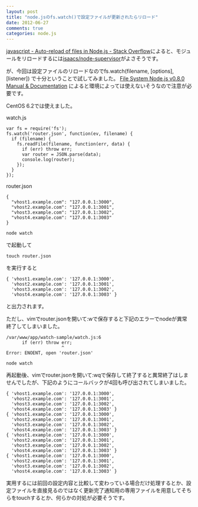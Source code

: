 ```yaml
---
layout: post
title: "node.jsのfs.watch()で設定ファイルが更新されたらリロード"
date: 2012-06-27
comments: true
categories: node.js
---
```

[javascript - Auto-reload of files in Node.js - Stack Overflow](http://stackoverflow.com/questions/1972242/auto-reload-of-files-in-node-js)によると、モジュールをリロードするには[isaacs/node-supervisor](https://github.com/isaacs/node-supervisor)がよさそうです。

が、今回は設定ファイルのリロードなのでfs.watch(filename, [options], [listener]) で十分ということで試してみました。
[File System Node.js v0.8.0 Manual & Documentation](http://nodejs.org/api/fs.html#fs_fs_watch_filename_options_listener)
によると環境によっては使えないそうなので注意が必要です。

CentOS 6.2では使えました。

watch.js
```
var fs = require('fs');
fs.watch('router.json', function(ev, filename) {
  if (filename) {
    fs.readFile(filename, function(err, data) {
      if (err) throw err;
      var router = JSON.parse(data);
      console.log(router);
    });
  }
});
```

router.json
```
{
  "vhost1.example.com": "127.0.0.1:3000",
  "vhost2.example.com": "127.0.0.1:3001",
  "vhost3.example.com": "127.0.0.1:3002",
  "vhost4.example.com": "127.0.0.1:3003"
}
```

```
node watch
```
で起動して
```
touch router.json
```
を実行すると
```
{ 'vhost1.example.com': '127.0.0.1:3000',
  'vhost2.example.com': '127.0.0.1:3001',
  'vhost3.example.com': '127.0.0.1:3002',
  'vhost4.example.com': '127.0.0.1:3003' }
```
と出力されます。

ただし、vimでrouter.jsonを開いて:wで保存すると下記のエラーでnodeが異常終了してしまいました。
```
/var/www/app/watch-sample/watch.js:6
      if (err) throw err;
                     ^
Error: ENOENT, open 'router.json'
```

```
node watch
```
再起動後、vimでrouter.jsonを開いて:wqで保存して終了すると異常終了はしませんでしたが、下記のようにコールバックが4回も呼び出されてしまいました。
```
{ 'vhost1.example.com': '127.0.0.1:3000',
  'vhost2.example.com': '127.0.0.1:3001',
  'vhost3.example.com': '127.0.0.1:3002',
  'vhost4.example.com': '127.0.0.1:3003' }
{ 'vhost1.example.com': '127.0.0.1:3000',
  'vhost2.example.com': '127.0.0.1:3001',
  'vhost3.example.com': '127.0.0.1:3002',
  'vhost4.example.com': '127.0.0.1:3003' }
{ 'vhost1.example.com': '127.0.0.1:3000',
  'vhost2.example.com': '127.0.0.1:3001',
  'vhost3.example.com': '127.0.0.1:3002',
  'vhost4.example.com': '127.0.0.1:3003' }
{ 'vhost1.example.com': '127.0.0.1:3000',
  'vhost2.example.com': '127.0.0.1:3001',
  'vhost3.example.com': '127.0.0.1:3002',
  'vhost4.example.com': '127.0.0.1:3003' }
```
実用するには前回の設定内容と比較して変わっている場合だけ処理するとか、設定ファイルを直接見るのではなく更新完了通知用の専用ファイルを用意してそちらをtouchするとか、何らかの対処が必要そうです。
